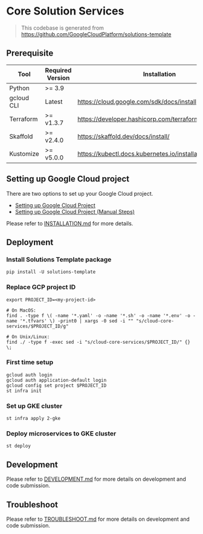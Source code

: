 # Core Solution Services

> This codebase is generated from https://github.com/GoogleCloudPlatform/solutions-template

## Prerequisite

| Tool | Required Version | Installation |
|---|---|---|
| Python     | &gt;= 3.9     | |
| gcloud CLI | Latest        | https://cloud.google.com/sdk/docs/install |
| Terraform  | &gt;= v1.3.7  | https://developer.hashicorp.com/terraform/downloads |
| Skaffold   | &gt;= v2.4.0  | https://skaffold.dev/docs/install/ |
| Kustomize   | &gt;= v5.0.0 | https://kubectl.docs.kubernetes.io/installation/kustomize/ |


## Setting up Google Cloud project

There are two options to set up your Google Cloud project.
- [Setting up Google Cloud Project](docs/INSTALLATION.md#SettingupGoogleCloudProject)
- [Setting up Google Cloud Project (Manual Steps)](#SettingupGoogleCloudProjectManualSteps)

Please refer to [INSTALLATION.md](docs/INSTALLATION.md) for more details.

## Deployment

### Install Solutions Template package
```
pip install -U solutions-template
```

### Replace GCP project ID

```
export PROJECT_ID=<my-project-id>

# On MacOS:
find . -type f \( -name '*.yaml' -o -name '*.sh' -o -name '*.env' -o -name '*.tfvars' \) -print0 | xargs -0 sed -i "" "s/cloud-core-services/$PROJECT_ID/g"

# On Unix/Linux:
find ./ -type f -exec sed -i "s/cloud-core-services/$PROJECT_ID/" {} \;
```

### First time setup

```
gcloud auth login
gcloud auth application-default login
gcloud config set project $PROJECT_ID
st infra init
```

### Set up GKE cluster

```
st infra apply 2-gke
```

### Deploy microservices to GKE cluster

```
st deploy
```

## Development

Please refer to [DEVELOPMENT.md](docs/DEVELOPMENT.md) for more details on development and code submission.

## Troubleshoot

Please refer to [TROUBLESHOOT.md](docs/DEVELOPMENT.md) for more details on development and code submission.


